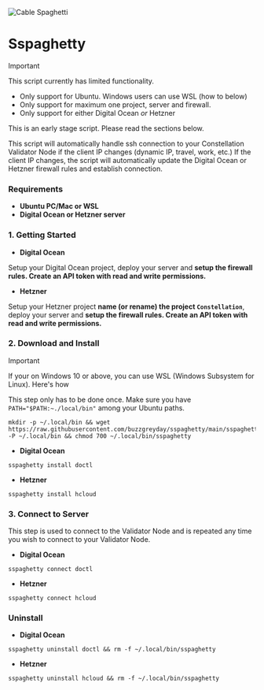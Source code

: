 ![Cable Spaghetti](https://helios-i.mashable.com/imagery/articles/05Iodbvms58ia2wLGLaBa0C/hero-image.fill.size_1248x702.v1623387584.jpg)
# Sspaghetty

> [!IMPORTANT]
> This script currently has limited functionality. 
> * Only support for Ubuntu.
>   Windows users can use WSL (how to below)
> * Only support for maximum one project, server and firewall.
> * Only support for either Digital Ocean *or* Hetzner

This is an early stage script. Please read the sections below.

This script will automatically handle ssh connection to your Constellation Validator Node if the client IP changes (dynamic IP, travel, work, etc.) If the client IP changes, the script will automatically update the Digital Ocean or Hetzner firewall rules and establish connection.

### Requirements

* __**Ubuntu PC/Mac or WSL**__
* __**Digital Ocean or Hetzner server**__

### 1. Getting Started

+ **Digital Ocean**

Setup your Digital Ocean project, deploy your server and __**setup the firewall rules. Create an API token with read and write permissions.**__

+ **Hetzner**

Setup your Hetzner project __**name (or rename) the project `Constellation`**__, deploy your server and __**setup the firewall rules. Create an API token with read and write permissions.**__

### 2. Download and Install

> [!IMPORTANT]
> If your on Windows 10 or above, you can use WSL (Windows Subsystem for Linux). Here's how

This step only has to be done once. Make sure you have `PATH="$PATH:~./local/bin"` among your Ubuntu paths.

```
mkdir -p ~/.local/bin && wget https://raw.githubusercontent.com/buzzgreyday/sspaghetty/main/sspaghetty -P ~/.local/bin && chmod 700 ~/.local/bin/sspaghetty
```
+ **Digital Ocean**
```
sspaghetty install doctl
```
+ **Hetzner**
```
sspaghetty install hcloud
```
### 3. Connect to Server

This step is used to connect to the Validator Node and is repeated any time you wish to connect to your Validator Node.

+ **Digital Ocean**
```
sspaghetty connect doctl
```
+ **Hetzner**
```
sspaghetty connect hcloud
```
### Uninstall
+ **Digital Ocean**
```
sspaghetty uninstall doctl && rm -f ~/.local/bin/sspaghetty
```
+ **Hetzner**
```
sspaghetty uninstall hcloud && rm -f ~/.local/bin/sspaghetty
```